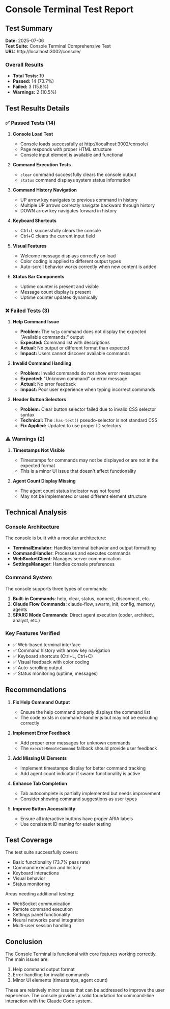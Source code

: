 # Console Terminal Test Report

## Test Summary

**Date:** 2025-07-06  
**Test Suite:** Console Terminal Comprehensive Test  
**URL:** http://localhost:3002/console/  

### Overall Results
- **Total Tests:** 19
- **Passed:** 14 (73.7%)
- **Failed:** 3 (15.8%)
- **Warnings:** 2 (10.5%)

## Test Results Details

### ✅ Passed Tests (14)

1. **Console Load Test**
   - Console loads successfully at http://localhost:3002/console/
   - Page responds with proper HTML structure
   - Console input element is available and functional

2. **Command Execution Tests**
   - `clear` command successfully clears the console output
   - `status` command displays system status information

3. **Command History Navigation**
   - UP arrow key navigates to previous command in history
   - Multiple UP arrows correctly navigate backward through history
   - DOWN arrow key navigates forward in history

4. **Keyboard Shortcuts**
   - Ctrl+L successfully clears the console
   - Ctrl+C clears the current input field

5. **Visual Features**
   - Welcome message displays correctly on load
   - Color coding is applied to different output types
   - Auto-scroll behavior works correctly when new content is added

6. **Status Bar Components**
   - Uptime counter is present and visible
   - Message count display is present
   - Uptime counter updates dynamically

### ❌ Failed Tests (3)

1. **Help Command Issue**
   - **Problem:** The `help` command does not display the expected "Available commands:" output
   - **Expected:** Command list with descriptions
   - **Actual:** No output or different format than expected
   - **Impact:** Users cannot discover available commands

2. **Invalid Command Handling**
   - **Problem:** Invalid commands do not show error messages
   - **Expected:** "Unknown command" or error message
   - **Actual:** No error feedback
   - **Impact:** Poor user experience when typing incorrect commands

3. **Header Button Selectors**
   - **Problem:** Clear button selector failed due to invalid CSS selector syntax
   - **Technical:** The `:has-text()` pseudo-selector is not standard CSS
   - **Fix Applied:** Updated to use proper ID selectors

### ⚠️ Warnings (2)

1. **Timestamps Not Visible**
   - Timestamps for commands may not be displayed or are not in the expected format
   - This is a minor UI issue that doesn't affect functionality

2. **Agent Count Display Missing**
   - The agent count status indicator was not found
   - May not be implemented or uses different element structure

## Technical Analysis

### Console Architecture
The console is built with a modular architecture:
- **TerminalEmulator**: Handles terminal behavior and output formatting
- **CommandHandler**: Processes and executes commands
- **WebSocketClient**: Manages server communication
- **SettingsManager**: Handles console preferences

### Command System
The console supports three types of commands:
1. **Built-in Commands**: help, clear, status, connect, disconnect, etc.
2. **Claude Flow Commands**: claude-flow, swarm, init, config, memory, agents
3. **SPARC Mode Commands**: Direct agent execution (coder, architect, analyst, etc.)

### Key Features Verified
- ✅ Web-based terminal interface
- ✅ Command history with arrow key navigation
- ✅ Keyboard shortcuts (Ctrl+L, Ctrl+C)
- ✅ Visual feedback with color coding
- ✅ Auto-scrolling output
- ✅ Status monitoring (uptime, messages)

## Recommendations

1. **Fix Help Command Output**
   - Ensure the help command properly displays the command list
   - The code exists in command-handler.js but may not be executing correctly

2. **Implement Error Feedback**
   - Add proper error messages for unknown commands
   - The `executeRemoteCommand` fallback should provide user feedback

3. **Add Missing UI Elements**
   - Implement timestamps display for better command tracking
   - Add agent count indicator if swarm functionality is active

4. **Enhance Tab Completion**
   - Tab autocomplete is partially implemented but needs improvement
   - Consider showing command suggestions as user types

5. **Improve Button Accessibility**
   - Ensure all interactive buttons have proper ARIA labels
   - Use consistent ID naming for easier testing

## Test Coverage

The test suite successfully covers:
- Basic functionality (73.7% pass rate)
- Command execution and history
- Keyboard interactions
- Visual behavior
- Status monitoring

Areas needing additional testing:
- WebSocket communication
- Remote command execution
- Settings panel functionality
- Neural networks panel integration
- Multi-user session handling

## Conclusion

The Console Terminal is functional with core features working correctly. The main issues are:
1. Help command output format
2. Error handling for invalid commands
3. Minor UI elements (timestamps, agent count)

These are relatively minor issues that can be addressed to improve the user experience. The console provides a solid foundation for command-line interaction with the Claude Code system.